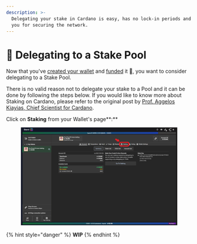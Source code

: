 ```yaml
---
description: >-
  Delegating your stake in Cardano is easy, has no lock-in periods and rewards
  you for securing the network.
---
```


# 🤝 Delegating to a Stake Pool

Now that you've [created your wallet](../fundamentals/getting-started/new-wallet.md) and [funded](funding-a-cardano-testnet-wallet.md) it :tada:, you want to consider delegating to a Stake Pool.&#x20;

There is no valid reason not to delegate your stake to a Pool and it can be done by following the steps below. If you would like to know more about Staking on Cardano, please refer to the original post by [Prof. Aggelos Kiayias, Chief Scientist for Cardano](https://iohk.io/en/blog/posts/2020/11/13/the-general-perspective-on-staking-in-cardano/).&#x20;

Click on **Staking** from your Wallet's page**:**

<figure><img src="../.gitbook/assets/deleg01.png" alt="" width="563"><figcaption></figcaption></figure>

{% hint style="danger" %}
**WIP**
{% endhint %}
